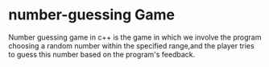 # number-guessing Game
Number guessing game in c++ is the game in which we involve the program choosing a random number within the specified range,and the player tries to guess this number based on the program's feedback.
